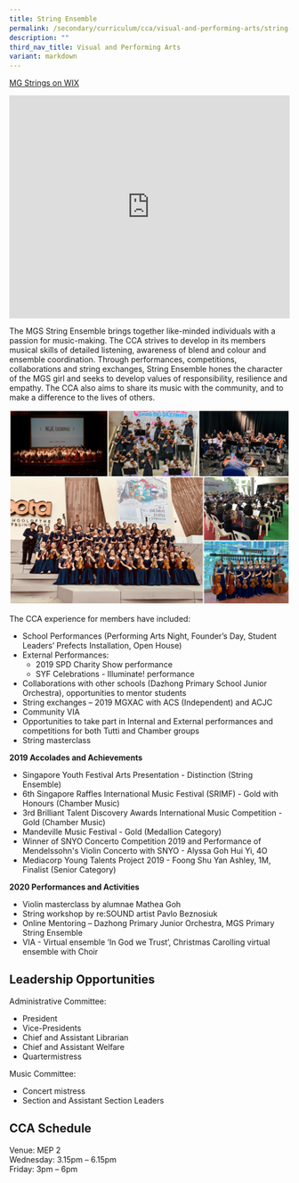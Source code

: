 ```yaml
---
title: String Ensemble
permalink: /secondary/curriculum/cca/visual-and-performing-arts/string-ensemble/
description: ""
third_nav_title: Visual and Performing Arts
variant: markdown
---
```

[MG Strings on WIX](https://mgstringsofficial.wixsite.com/website-2)

<div style="width:100%; height:400px">
  <iframe class="ive_eobj_center" allowfullscreen="" frameborder="0" src="https://www.youtube.com/embed/isq_j2oQ5iU" height="100%" width="100%">
  </iframe>
</div>

The MGS String Ensemble brings together like-minded individuals with a passion for music-making. The CCA strives to develop in its members musical skills of detailed listening, awareness of blend and colour and ensemble coordination. Through performances, competitions, collaborations and string exchanges, String Ensemble hones the character of the MGS girl and seeks to develop values of responsibility, resilience and empathy. The CCA also aims to share its music with the community, and to make a difference to the lives of others.

![](/images/Sec_cca/string%20ensemble.jpg)

The CCA experience for members have included:

*   School Performances (Performing Arts Night, Founder’s Day, Student Leaders’ Prefects Installation, Open House)
*   External Performances:
    *   2019 SPD Charity Show performance
    *   SYF Celebrations - Illuminate! performance
*   Collaborations with other schools (Dazhong Primary School Junior Orchestra), opportunities to mentor students
*   String exchanges – 2019 MGXAC with ACS (Independent) and ACJC
*   Community VIA
*   Opportunities to take part in Internal and External performances and competitions for both Tutti and Chamber groups
*   String masterclass

**2019 Accolades and Achievements**

*   Singapore Youth Festival Arts Presentation - Distinction (String Ensemble)
*   6th Singapore Raffles International Music Festival (SRIMF) - Gold with Honours (Chamber Music)
*   3rd Brilliant Talent Discovery Awards International Music Competition - Gold (Chamber Music)
*   Mandeville Music Festival - Gold (Medallion Category)
*   Winner of SNYO Concerto Competition 2019 and Performance of Mendelssohn's Violin Concerto with SNYO - Alyssa Goh Hui Yi, 4O
*   Mediacorp Young Talents Project 2019 - Foong Shu Yan Ashley, 1M, Finalist (Senior Category)

  

**2020 Performances and Activities**

*   Violin masterclass by alumnae Mathea Goh&nbsp;
*   String workshop by re:SOUND artist Pavlo Beznosiuk
*   Online Mentoring – Dazhong Primary Junior Orchestra, MGS Primary String Ensemble&nbsp;
*   VIA - Virtual ensemble ‘In God we Trust’, Christmas Carolling virtual ensemble with Choir


## Leadership Opportunities

Administrative Committee:
- President
- Vice-Presidents
- Chief and Assistant Librarian
- Chief and Assistant Welfare
- Quartermistress

Music Committee:
- Concert mistress
- Section and Assistant Section Leaders

## CCA Schedule
Venue: MEP 2 <br>
Wednesday: 3.15pm – 6.15pm <br>
Friday: 3pm – 6pm <br>
